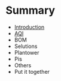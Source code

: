 # Summary

* [Introduction](README.md)
* [AQI](chapter1.md)
* BOM
* Selutions
* Plantower
* Pis
* Others
* Put it together

